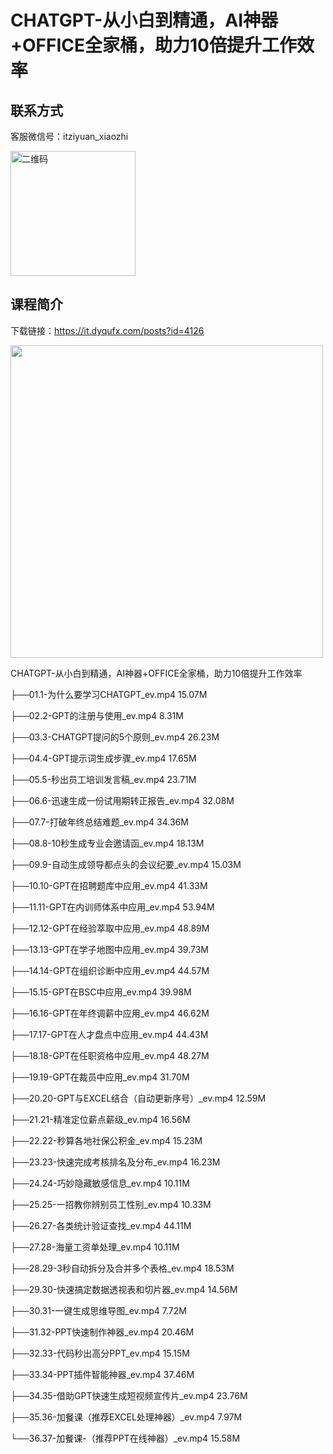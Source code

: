 # CHATGPT-从小白到精通，AI神器+OFFICE全家桶，助力10倍提升工作效率

## 联系方式

客服微信号：itziyuan_xiaozhi

<img src="https://ziyuanyun.oss-cn-guangzhou.aliyuncs.com/common/20240614073449/666b82192834a.jpg" width="200" height="200" alt="二维码">

## 课程简介

下载链接：https://it.dyqufx.com/posts?id=4126

<img src="https://ziyuanyun.oss-cn-guangzhou.aliyuncs.com/yun/20240529073039/6656691f367ca.jpg" width="500" alt="">

  CHATGPT-从小白到精通，AI神器+OFFICE全家桶，助力10倍提升工作效率



 ├──01.1-为什么要学习CHATGPT_ev.mp4 15.07M

 ├──02.2-GPT的注册与使用_ev.mp4 8.31M

 ├──03.3-CHATGPT提问的5个原则_ev.mp4 26.23M

 ├──04.4-GPT提示词生成步骤_ev.mp4 17.65M

 ├──05.5-秒出员工培训发言稿_ev.mp4 23.71M

 ├──06.6-迅速生成一份试用期转正报告_ev.mp4 32.08M

 ├──07.7-打破年终总结难题_ev.mp4 34.36M

 ├──08.8-10秒生成专业会邀请函_ev.mp4 18.13M

 ├──09.9-自动生成领导都点头的会议纪要_ev.mp4 15.03M

 ├──10.10-GPT在招聘题库中应用_ev.mp4 41.33M

 ├──11.11-GPT在内训师体系中应用_ev.mp4 53.94M

 ├──12.12-GPT在经验萃取中应用_ev.mp4 48.89M

 ├──13.13-GPT在学子地图中应用_ev.mp4 39.73M

 ├──14.14-GPT在组织诊断中应用_ev.mp4 44.57M

 ├──15.15-GPT在BSC中应用_ev.mp4 39.98M

 ├──16.16-GPT在年终调薪中应用_ev.mp4 46.62M

 ├──17.17-GPT在人才盘点中应用_ev.mp4 44.43M

 ├──18.18-GPT在任职资格中应用_ev.mp4 48.27M

 ├──19.19-GPT在裁员中应用_ev.mp4 31.70M

 ├──20.20-GPT与EXCEL结合（自动更新序号）_ev.mp4 12.59M

 ├──21.21-精准定位薪点薪级_ev.mp4 16.56M

 ├──22.22-秒算各地社保公积金_ev.mp4 15.23M

 ├──23.23-快速完成考核排名及分布_ev.mp4 16.23M

 ├──24.24-巧妙隐藏敏感信息_ev.mp4 10.11M

 ├──25.25-一招教你辨别员工性别_ev.mp4 10.33M

 ├──26.27-各类统计验证查找_ev.mp4 44.11M

 ├──27.28-海量工资单处理_ev.mp4 10.11M

 ├──28.29-3秒自动拆分及合并多个表格_ev.mp4 18.53M

 ├──29.30-快速搞定数据透视表和切片器_ev.mp4 14.56M

 ├──30.31-一键生成思维导图_ev.mp4 7.72M

 ├──31.32-PPT快速制作神器_ev.mp4 20.46M

 ├──32.33-代码秒出高分PPT_ev.mp4 15.15M

 ├──33.34-PPT插件智能神器_ev.mp4 37.46M

 ├──34.35-借助GPT快速生成短视频宣传片_ev.mp4 23.76M

 ├──35.36-加餐课（推荐EXCEL处理神器）_ev.mp4 7.97M

 └──36.37-加餐课-（推荐PPT在线神器）_ev.mp4 15.58M

  